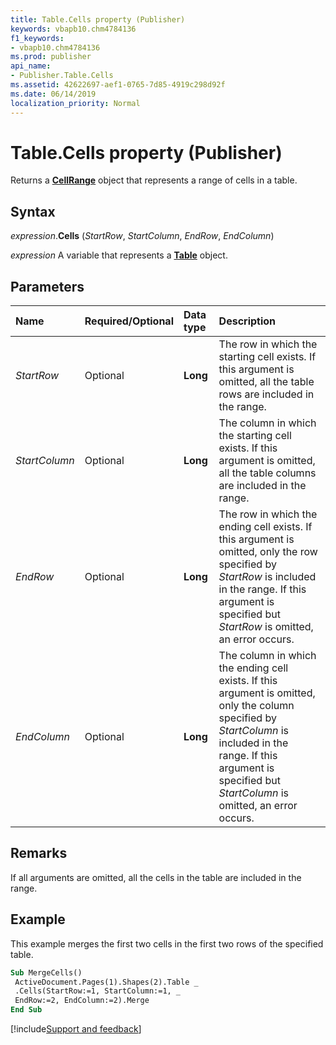 ```yaml
---
title: Table.Cells property (Publisher)
keywords: vbapb10.chm4784136
f1_keywords:
- vbapb10.chm4784136
ms.prod: publisher
api_name:
- Publisher.Table.Cells
ms.assetid: 42622697-aef1-0765-7d85-4919c298d92f
ms.date: 06/14/2019
localization_priority: Normal
---
```



# Table.Cells property (Publisher)

Returns a **[CellRange](publisher.cellrange.md)** object that represents a range of cells in a table.


## Syntax

_expression_.**Cells** (_StartRow_, _StartColumn_, _EndRow_, _EndColumn_)

_expression_ A variable that represents a **[Table](Publisher.Table.md)** object.


## Parameters

|Name|Required/Optional|Data type|Description|
|:-----|:-----|:-----|:-----|
|_StartRow_|Optional| **Long**|The row in which the starting cell exists. If this argument is omitted, all the table rows are included in the range.|
|_StartColumn_|Optional| **Long**|The column in which the starting cell exists. If this argument is omitted, all the table columns are included in the range.|
|_EndRow_|Optional| **Long**|The row in which the ending cell exists. If this argument is omitted, only the row specified by _StartRow_ is included in the range. If this argument is specified but _StartRow_ is omitted, an error occurs.|
|_EndColumn_|Optional| **Long**|The column in which the ending cell exists. If this argument is omitted, only the column specified by _StartColumn_ is included in the range. If this argument is specified but _StartColumn_ is omitted, an error occurs.|

## Remarks

If all arguments are omitted, all the cells in the table are included in the range.


## Example

This example merges the first two cells in the first two rows of the specified table.

```vb
Sub MergeCells() 
 ActiveDocument.Pages(1).Shapes(2).Table _ 
 .Cells(StartRow:=1, StartColumn:=1, _ 
 EndRow:=2, EndColumn:=2).Merge 
End Sub
```

[!include[Support and feedback](~/includes/feedback-boilerplate.md)]